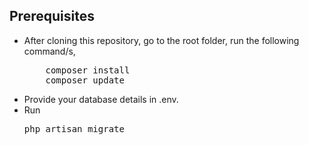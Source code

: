 ## Prerequisites
<ul>
<li>After cloning this repository, go to the root folder, run the following command/s,
<pre>
    composer install
    composer update</pre>
</li>
<li>Provide your database details in .env.</li>
<li>Run <pre>php artisan migrate</pre> </li>
</ul>
